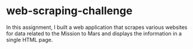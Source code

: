 # web-scraping-challenge

In this assignment, I built a web application that scrapes various websites for data related to the Mission to Mars and displays the information in a single HTML page. 
